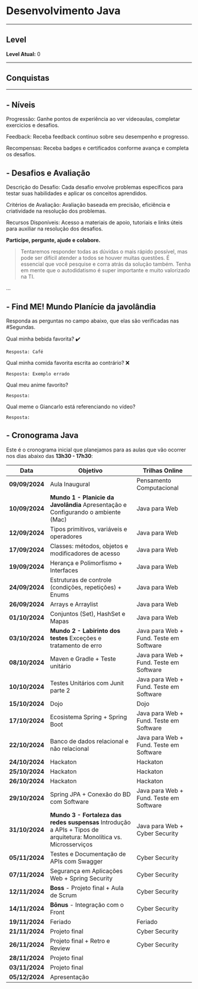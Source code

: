 # Desenvolvimento Java

---
## Level
**Level Atual:** 0

---
## Conquistas

---
## -  Níveis
Progressão: Ganhe pontos de experiência ao ver videoaulas, completar exercicios e desafios. 

Feedback: Receba feedback contínuo sobre seu desempenho e progresso. 

Recompensas: Receba badges e certificados conforme avança e completa os desafios. 

## -  Desafios e Avaliação

Descrição do Desafio: Cada desafio envolve problemas específicos para testar suas habilidades e aplicar os conceitos aprendidos.

Critérios de Avaliação: Avaliação baseada em precisão, eficiência e criatividade na resolução dos problemas.

Recursos Disponíveis: Acesso a materiais de apoio, tutoriais e links úteis para auxiliar na resolução dos desafios.


**Participe, pergunte, ajude e colabore.**

> Tentaremos responder todas as dúvidas o mais rápido possível, mas pode ser difícil atender a todos se houver muitas questões. É essencial que você pesquise e corra atrás da solução também. Tenha em mente que o autodidatismo é super importante e muito valorizado na TI.

...

## - Find ME! Mundo Planície da javolândia
Responda as perguntas no campo abaixo, que elas são verificadas nas #Segundas.

Qual minha bebida favorita? :heavy_check_mark:
```
Resposta: Café
```
Qual minha comida favorita escrita ao contrário? ❌
```
Resposta: Exemplo errado 
```
Qual meu anime favorito?
```
Resposta: 
```
Qual meme o Giancarlo está referenciando no vídeo?
```
Resposta:
```

## - Cronograma Java

Este é o cronograma inicial que planejamos para as aulas que vão ocorrer nos dias abaixo das **13h30 - 17h30**:

| Data | Objetivo | Trilhas Online |
| - | - | - |
| **09/09/2024** | Aula Inaugural | Pensamento Computacional |
| **10/09/2024** | **Mundo 1 - Planicie da Javolândia** Apresentação e Configurando o ambiente (Mac) |Java para Web|
| **12/09/2024** | Tipos primitivos, variáveis e operadores |Java para Web|
| **17/09/2024** | Classes: métodos, objetos e modificadores de acesso|Java para Web|
| **19/09/2024** | Herança e Polimorfismo + Interfaces|Java para Web|
| **24/09/2024** | Estruturas de controle (condições, repetições) + Enums|Java para Web|
| **26/09/2024** | Arrays e Arraylist |Java para Web|
| **01/10/2024** | Conjuntos (Set), HashSet e Mapas|Java para Web|
| **03/10/2024** | **Mundo 2 - Labirinto dos testes** Exceções e tratamento de erro |Java para Web + Fund. Teste em Software|
| **08/10/2024** | Maven e Gradle + Teste unitário |Java para Web + Fund. Teste em Software|
| **10/10/2024** | Testes Unitários com Junit parte 2|Java para Web + Fund. Teste em Software |
| **15/10/2024** | Dojo|Dojo|
| **17/10/2024** | Ecosistema Spring + Spring Boot |Java para Web + Fund. Teste em Software |
| **22/10/2024** | Banco de dados relacional e não relacional |Java para Web + Fund. Teste em Software|
| **24/10/2024** | Hackaton |Hackaton|
| **25/10/2024** | Hackaton |Hackaton|
| **26/10/2024** | Hackaton |Hackaton|
| **29/10/2024** | Spring JPA + Conexão do BD com Software|Java para Web + Fund. Teste em Software|
| **31/10/2024** | **Mundo 3 - Fortaleza das redes suspensas** Introdução a APIs + Tipos de arquitetura: Monolítica vs. Microsserviços |Java para Web + Cyber Security|
| **05/11/2024** | Testes e Documentação de APIs com Swagger|Cyber Security|
| **07/11/2024** | Segurança em Aplicações Web + Spring Security|Cyber Security|
| **12/11/2024** | **Boss** - Projeto final + Aula de Scrum |Cyber Security|
| **14/11/2024** | **Bônus** - Integração com o Front |Cyber Security|
| **19/11/2024** | Feriado | Feriado |
| **21/11/2024** | Projeto final |Cyber Security|
| **26/11/2024** | Projeto final + Retro e Review |Cyber Security|
| **28/11/2024** | Projeto final |
| **03/11/2024** | Projeto final |
| **05/12/2024** | Apresentação |

